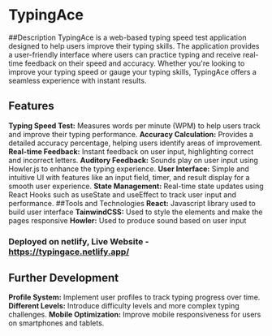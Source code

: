# TypingAce
##Description
TypingAce is a web-based typing speed test application designed to help users improve their typing skills. The application provides a user-friendly interface where users can practice typing and receive real-time feedback on their speed and accuracy. Whether you're looking to improve your typing speed or gauge your typing skills, TypingAce offers a seamless experience with instant results.
## Features
**Typing Speed Test:** Measures words per minute (WPM) to help users track and improve their typing performance.
**Accuracy Calculation:** Provides a detailed accuracy percentage, helping users identify areas of improvement.
**Real-time Feedback:** Instant feedback on user input, highlighting correct and incorrect letters.
**Auditory Feedback:** Sounds play on user input using Howler.js to enhance the typing experience.
**User Interface:** Simple and intuitive UI with features like an input field, timer, and result display for a smooth user experience.
**State Management:** Real-time state updates using React Hooks such as useState and useEffect to track user input and performance.
##Tools and Technologies
**React:** Javascript library used to build user interface
**TainwindCSS:** Used to style the elements and make the pages responsive
**Howler:** Used to produce sound based on user input
### Deployed on netlify, Live Website - https://typingace.netlify.app/
## Further Development
**Profile System:** Implement user profiles to track typing progress over time.
**Different Levels:** Introduce difficulty levels and more complex typing challenges.
**Mobile Optimization:** Improve mobile responsiveness for users on smartphones and tablets.



